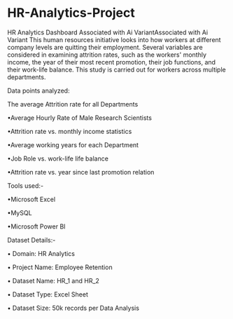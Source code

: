 # HR-Analytics-Project

HR Analytics Dashboard
Associated with Ai VariantAssociated with Ai Variant
This human resources initiative looks into how workers at different company levels are quitting their employment. Several variables are considered in examining attrition rates, such as the workers' monthly income, the year of their most recent promotion, their job functions, and their work-life balance. This study is carried out for workers across multiple departments.


Data points analyzed:

The average Attrition rate for all Departments

•Average Hourly Rate of Male Research Scientists

•Attrition rate vs. monthly income statistics

•Average working years for each Department

•Job Role vs. work-life life balance

•Attrition rate vs. year since last promotion relation


Tools used:-

•Microsoft Excel

•MySQL

•Microsoft Power BI 



Dataset Details:-

• Domain: HR Analytics

• Project Name: Employee Retention

• Dataset Name: HR_1 and HR_2

• Dataset Type: Excel Sheet 

• Dataset Size: 50k records per Data Analysis
